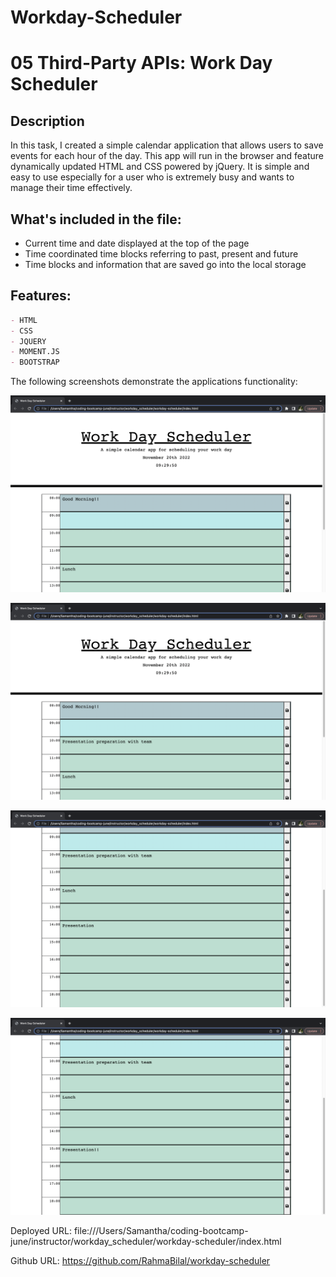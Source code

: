 # Workday-Scheduler

# 05 Third-Party APIs: Work Day Scheduler

## Description

In this task, I created a simple calendar application that allows users to save events for each hour of the day. This app will run in the browser and feature dynamically updated HTML and CSS powered by jQuery. It is simple and easy to use especially for a user who is extremely busy and wants to manage their time effectively. 


## What's included in the file:
- Current time and date displayed at the top of the page
- Time coordinated time blocks referring to past, present and future
- Time blocks and information that are saved go into the local storage


## Features:
```md
- HTML
- CSS
- JQUERY
- MOMENT.JS
- BOOTSTRAP
```

The following screenshots demonstrate the applications functionality:

![A user clicks on slots on the color-coded calendar and edits the events.](Assets/images/Screenshot%202022-11-20%20at%2009.30.42.png)

![A user clicks on slots on the color-coded calendar and edits the events.](Assets/images/Screenshot%202022-11-20%20at%2009.34.34.png)

![A user clicks on slots on the color-coded calendar and edits the events.](Assets/images/Screenshot%202022-11-20%20at%2009.35.03.png)

![A user clicks on slots on the color-coded calendar and edits the events.](Assets/images/Screenshot%202022-11-20%20at%2009.36.00.png)


Deployed URL:
file:///Users/Samantha/coding-bootcamp-june/instructor/workday_scheduler/workday-scheduler/index.html

Github URL:
https://github.com/RahmaBilal/workday-scheduler
